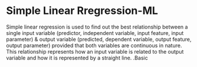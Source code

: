# Simple Linear Rregression-ML
Simple linear regression is used to find out the best relationship between a single input variable (predictor, independent variable, input feature, input parameter) & output variable (predicted, dependent variable, output feature, output parameter) provided that both variables are continuous in nature. This relationship represents how an input variable is related to the output variable and how it is represented by a straight line.
.Basic
